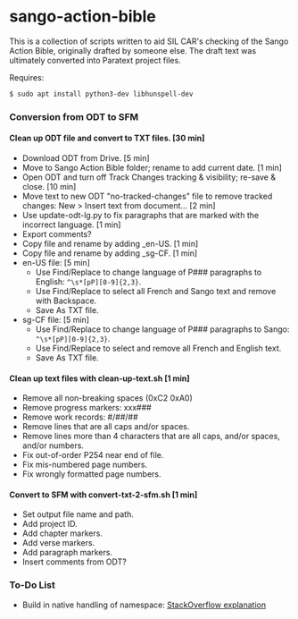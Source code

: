 # sango-action-bible

This is a collection of scripts written to aid SIL CAR's checking of the Sango Action Bible, originally drafted by someone else. The draft text was ultimately converted into Paratext project files.

Requires:
```bash
$ sudo apt install python3-dev libhunspell-dev
```

### Conversion from ODT to SFM

#### Clean up ODT file and convert to TXT files. [30 min]

- Download ODT from Drive. [5 min]
- Move to Sango Action Bible folder; rename to add current date. [1 min]
- Open ODT and turn off Track Changes tracking & visibility; re-save & close. [10 min]
- Move text to new ODT "no-tracked-changes" file to remove tracked changes: New > Insert text from document... [2 min]
- Use update-odt-lg.py to fix paragraphs that are marked with the incorrect language. [1 min]
- Export comments?
- Copy file and rename by adding _en-US. [1 min]
- Copy file and rename by adding _sg-CF. [1 min]
- en-US file: [5 min]
  - Use Find/Replace to change language of P### paragraphs to English: ```^\s*[pP][0-9]{2,3}```.
  - Use Find/Replace to select all French and Sango text and remove with Backspace.
  - Save As TXT file.
- sg-CF file: [5 min]
  - Use Find/Replace to change language of P### paragraphs to Sango: ```^\s*[pP][0-9]{2,3}```.
  - Use Find/Replace to select and remove all French and English text.
  - Save As TXT file.

#### Clean up text files with clean-up-text.sh [1 min]

- Remove all non-breaking spaces (0xC2 0xA0)
- Remove progress markers: xxx###
- Remove work records: #/##/##
- Remove lines that are all caps and/or spaces.
- Remove lines more than 4 characters that are all caps, and/or spaces, and/or numbers.
- Fix out-of-order P254 near end of file.
- Fix mis-numbered page numbers.
- Fix wrongly formatted page numbers.

#### Convert to SFM with convert-txt-2-sfm.sh [1 min]

- Set output file name and path.
- Add project ID.
- Add chapter markers.
- Add verse markers.
- Add paragraph markers.
- Insert comments from ODT?

### To-Do List
- Build in native handling of namespace: [StackOverflow explanation](https://stackoverflow.com/questions/14853243/parsing-xml-with-namespace-in-python-via-elementtree#14853417)
